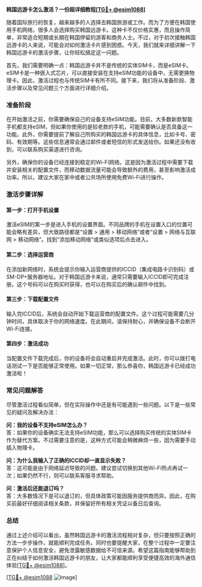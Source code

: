 **韩国远游卡怎么激活？一份超详细教程[[TG💪+ @esim1088](https://t.me/s/esim1088)]**

随着国际旅行的恢复，越来越多的人选择去韩国旅游或工作。而为了方便在韩国使用手机网络，很多人会选择购买韩国远游卡。这种卡不仅价格实惠，而且操作简单，非常适合短期或长期在韩国停留的游客和商务人士。不过，对于初次接触韩国远游卡的人来说，可能会对如何激活卡片感到困惑。今天，我们就来详细讲解一下韩国远游卡的激活步骤，让你轻松搞定这一问题。

首先，我们需要明确一点：韩国远游卡并不是传统的实体SIM卡，而是eSIM卡。eSIM卡是一种嵌入式芯片，可以直接安装在支持eSIM功能的设备中，无需更换物理卡。因此，激活过程也与传统SIM卡有所不同。接下来，我们将从准备阶段、激活步骤以及常见问题三个方面进行详细介绍。

### 准备阶段

在开始激活之前，你需要确保自己的设备支持eSIM功能。目前，大多数新款智能手机都支持eSIM，但如果你使用的是较老款的手机，可能需要确认是否具备这一功能。此外，你需要提前了解自己所购买的韩国远游卡的具体信息，比如卡号、密码、有效期等。这些信息通常会通过邮件或者短信的形式发送给你。如果还没有收到，可以联系购买渠道进行咨询。

另外，确保你的设备已经连接到稳定的Wi-Fi网络。这是因为激活过程中需要下载并安装相关的配置文件，而移动数据流量可能会导致额外的费用，甚至影响激活成功率。所以，建议大家在家中或者公共场所使用免费Wi-Fi进行操作。

### 激活步骤详解

#### 第一步：打开手机设置

激活eSIM的第一步是进入手机的设置界面。不同品牌的手机在设置入口的位置可能会略有差异，但大致路径都是“设置 > 通用 > 移动网络”或者“设置 > 网络与互联网 > 移动网络”。找到“添加移动网络”或类似选项后点击进入。

#### 第二步：选择运营商

在添加新网络时，系统会提示你输入运营商提供的ICCID（集成电路卡识别码）或SM-DP+服务器地址。对于韩国远游卡来说，通常只需要输入ICCID即可完成注册。这个号码可以在购买时获得，也可以在购买后的确认邮件中找到。

#### 第三步：下载配置文件

输入完ICCID后，系统会自动开始下载运营商的配置文件。这个过程可能需要几分钟时间，具体取决于你的网络速度。在此期间，请保持耐心，并确保设备不会断开Wi-Fi连接。

#### 第四步：激活成功

当配置文件下载完成后，你的设备将会自动重启并完成激活。此时，你可以拨打电话测试一下是否能够正常使用。如果一切正常，那么恭喜你，韩国远游卡已经成功激活啦！

### 常见问题解答

尽管激活过程看似简单，但在实际操作中还是有可能遇到一些问题。以下是一些常见的疑问及解决办法：

**问：我的设备不支持eSIM怎么办？**  
答：如果你的设备确实无法支持eSIM功能，那么可以选择购买传统的实体SIM卡作为替代方案。不过需要注意的是，这种方式可能会稍微麻烦一些，因为需要手动插入物理卡。

**问：为什么我输入了正确的ICCID却一直显示失败？**  
答：这可能是由于网络延迟导致的问题。建议尝试切换到其他Wi-Fi热点再试一次；如果仍然不行，则可以联系客服寻求帮助。

**问：激活后还能退订吗？**  
答：大多数情况下是可以退订的，但具体政策可能因服务提供商而异。因此，在购买前最好仔细阅读相关条款，并保留好所有相关凭证以备日后查询。

### 总结

通过上述介绍可以看出，虽然韩国远游卡的激活流程相对复杂，但只要按照正确的方法一步步操作，就能顺利完成任务。同时也要提醒大家，在整个过程中一定要注意保护个人信息安全，避免泄露敏感数据给不可信来源。希望这篇指南能够帮助到正在纠结于如何激活韩国远游卡的朋友，让大家都能顺利享受便捷高效的海外通信体验[[TG💪+ @esim1088](https://t.me/s/esim1088)]。

[[TG💪+ @esim1088](https://t.me/s/esim1088) ![Image](https://i.postimg.cc/4NQfJmqS/Snipaste-2025-05-13-00-14-12.png)]